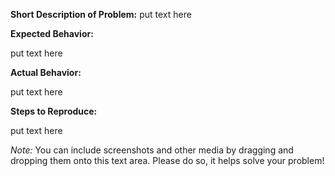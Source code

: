 **Short Description of Problem:** put text here

**Expected Behavior:** 

put text here

**Actual Behavior:** 

put text here

**Steps to Reproduce:** 

put text here

*Note:* You can include screenshots and other media by dragging and dropping them onto this text area. Please do so, it helps solve your problem!
